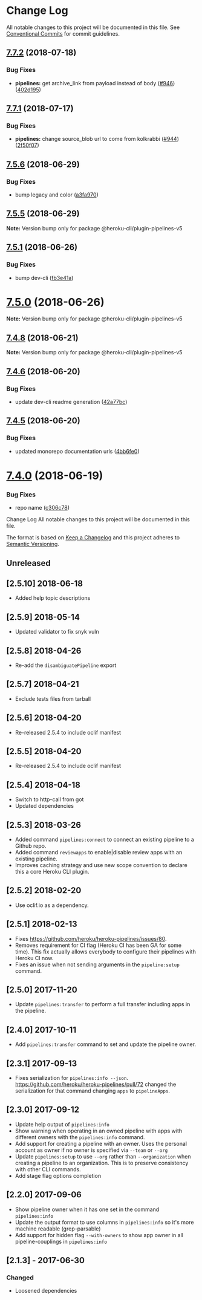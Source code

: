 # Change Log

All notable changes to this project will be documented in this file.
See [Conventional Commits](https://conventionalcommits.org) for commit guidelines.

<a name="7.7.2"></a>
## [7.7.2](https://github.com/heroku/cli/compare/v7.7.1...v7.7.2) (2018-07-18)


### Bug Fixes

* **pipelines:** get archive_link from payload instead of body ([#946](https://github.com/heroku/cli/issues/946)) ([402d195](https://github.com/heroku/cli/commit/402d195))




<a name="7.7.1"></a>
## [7.7.1](https://github.com/heroku/cli/compare/v7.7.0...v7.7.1) (2018-07-17)


### Bug Fixes

* **pipelines:** change source_blob url to come from kolkrabbi ([#944](https://github.com/heroku/cli/issues/944)) ([2f50f07](https://github.com/heroku/cli/commit/2f50f07))




<a name="7.5.6"></a>
## [7.5.6](https://github.com/heroku/cli/compare/v7.5.5...v7.5.6) (2018-06-29)


### Bug Fixes

* bump legacy and color ([a3fa970](https://github.com/heroku/cli/commit/a3fa970))




<a name="7.5.5"></a>
## [7.5.5](https://github.com/heroku/cli/compare/v7.5.4...v7.5.5) (2018-06-29)




**Note:** Version bump only for package @heroku-cli/plugin-pipelines-v5

<a name="7.5.1"></a>
## [7.5.1](https://github.com/heroku/cli/compare/v7.5.0...v7.5.1) (2018-06-26)


### Bug Fixes

* bump dev-cli ([fb3e41a](https://github.com/heroku/cli/commit/fb3e41a))




<a name="7.5.0"></a>
# [7.5.0](https://github.com/heroku/cli/compare/v7.4.11...v7.5.0) (2018-06-26)




**Note:** Version bump only for package @heroku-cli/plugin-pipelines-v5

<a name="7.4.8"></a>
## [7.4.8](https://github.com/heroku/cli/compare/v7.4.7...v7.4.8) (2018-06-21)




**Note:** Version bump only for package @heroku-cli/plugin-pipelines-v5

<a name="7.4.6"></a>
## [7.4.6](https://github.com/heroku/cli/compare/v7.4.5...v7.4.6) (2018-06-20)


### Bug Fixes

* update dev-cli readme generation ([42a77bc](https://github.com/heroku/cli/commit/42a77bc))




<a name="7.4.5"></a>
## [7.4.5](https://github.com/heroku/cli/compare/v7.4.4...v7.4.5) (2018-06-20)


### Bug Fixes

* updated monorepo documentation urls ([4bb6fe0](https://github.com/heroku/cli/commit/4bb6fe0))




<a name="7.4.0"></a>
# [7.4.0](https://github.com/heroku/cli/compare/v7.3.0...v7.4.0) (2018-06-19)


### Bug Fixes

* repo name ([c306c78](https://github.com/heroku/cli/commit/c306c78))




Change Log
All notable changes to this project will be documented in this file.

The format is based on [Keep a Changelog](http://keepachangelog.com/)
and this project adheres to [Semantic Versioning](http://semver.org/).

## Unreleased

## [2.5.10] 2018-06-18

- Added help topic descriptions

## [2.5.9] 2018-05-14

- Updated validator to fix snyk vuln

## [2.5.8] 2018-04-26

- Re-add the `disambiguatePipeline` export

## [2.5.7] 2018-04-21

- Exclude tests files from tarball

## [2.5.6] 2018-04-20

- Re-released 2.5.4 to include oclif manifest

## [2.5.5] 2018-04-20

- Re-released 2.5.4 to include oclif manifest

## [2.5.4] 2018-04-18

- Switch to http-call from got
- Updated dependencies

## [2.5.3] 2018-03-26

- Added command `pipelines:connect` to connect an existing pipeline to a Github repo.
- Added command `reviewapps` to enable|disable review apps with an existing pipeline.
- Improves caching strategy and use new scope convention to declare this a core Heroku CLI plugin.

## [2.5.2] 2018-02-20

- Use oclif.io as a dependency.

## [2.5.1] 2018-02-13

- Fixes https://github.com/heroku/heroku-pipelines/issues/80.
- Removes requirement for CI flag (Heroku CI has been GA for some time). This fix actually allows everybody to configure their pipelines with Heroku CI now.
- Fixes an issue when not sending arguments in the `pipeline:setup` command.

## [2.5.0] 2017-11-20

- Update `pipelines:transfer` to perform a full transfer including apps in the pipeline.

## [2.4.0] 2017-10-11

- Add `pipelines:transfer` command to set and update the pipeline owner.

## [2.3.1] 2017-09-13

- Fixes serialization for `pipelines:info --json`. https://github.com/heroku/heroku-pipelines/pull/72 changed the serialization for that command changing `apps` to `pipelineApps`.

## [2.3.0] 2017-09-12

- Update help output of `pipelines:info`
- Show warning when operating in an owned pipeline with apps with different owners with the `pipelines:info` command.
- Add support for creating a pipeline with an owner. Uses the personal account as owner if no owner is specified via `--team` or `--org`
- Update `pipelines:setup` to use `--org` rather than `--organization` when creating a pipeline to an organization. This is to preserve consistency with other CLI commands.
- Add stage flag options completion

## [2.2.0] 2017-09-06

- Show pipeline owner when it has one set in the command `pipelines:info`
- Update the output format to use columns in `pipelines:info` so it's more machine readable (grep-parsable)
- Add support for hidden flag `--with-owners` to show app owner in all pipeline-couplings in `pipelines:info`


## [2.1.3] - 2017-06-30
### Changed
- Loosened dependencies
